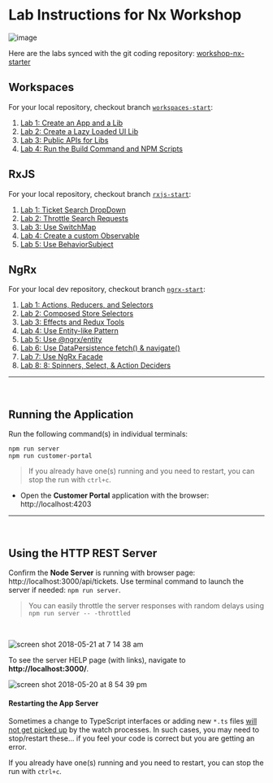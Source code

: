 # Lab Instructions for Nx Workshop

![image](https://user-images.githubusercontent.com/210413/47935906-02f1ae80-deaa-11e8-8cd7-0615e6234c76.png)

Here are the labs synced with the git coding repository:  [workshop-nx-starter](https://github.com/nrwl/workshop-nx-starter)

## Workspaces

For your local repository, checkout branch [`workspaces-start`](https://github.com/nrwl/workshop-nx-starter/tree/workspaces-start):

1. [Lab 1: Create an App and a Lib](organizing-code-in-a-workspace/lab-1.md)
1. [Lab 2: Create a Lazy Loaded UI Lib](organizing-code-in-a-workspace/lab-2.md)
1. [Lab 3: Public APIs for Libs](organizing-code-in-a-workspace/lab-3.md)
1. [Lab 4: Run the Build Command and NPM Scripts](organizing-code-in-a-workspace/lab-4.md)

## RxJS

For your local repository, checkout branch [`rxjs-start`](https://github.com/nrwl/workshop-nx-starter/tree/rxjs-start):

1. [Lab 1: Ticket Search DropDown](rxjs/lab-1.md)
1. [Lab 2: Throttle Search Requests](rxjs/lab-2.md)
1. [Lab 3: Use SwitchMap](rxjs/lab-3.md)
1. [Lab 4: Create a custom Observable](rxjs/lab-4.md)
1. [Lab 5: Use BehaviorSubject](rxjs/lab-5.md)

## NgRx  

For your local dev repository, checkout branch [`ngrx-start`](https://github.com/nrwl/workshop-nx-starter/tree/ngrx-start):

1. [Lab 1: Actions, Reducers, and Selectors](ngrx/lab-1.md)
1. [Lab 2: Composed Store Selectors](ngrx/lab-2.md)
1. [Lab 3: Effects and Redux Tools](ngrx/lab-3.md)
1. [Lab 4: Use Entity-like Pattern](ngrx/lab-4.md)
1. [Lab 5: Use @ngrx/entity](ngrx/lab-5.md)
1. [Lab 6: Use DataPersistence fetch() & navigate()](ngrx/lab-6.md)
1. [Lab 7: Use NgRx Facade](ngrx/lab-7.md)
1. [Lab 8: 8: Spinners, Select, & Action Deciders](ngrx/lab-8.md)

----

<br/>

## Running the Application

Run the following command(s) in individual terminals:

```console
npm run server
npm run customer-portal
```

>  If you already have one(s) running and you need to restart, you can stop the run with `ctrl+c`.

*  Open the **Customer Portal** application with the browser: http://localhost:4203 

----

<br/>

## Using the HTTP REST Server

Confirm the **Node Server** is running with browser page:  http://localhost:3000/api/tickets. Use terminal command to launch the server if needed: `npm run server`.

> You can easily throttle the server responses with random delays using `npm run server -- -throttled`

<br/>

![screen shot 2018-05-21 at 7 14 38 am](https://user-images.githubusercontent.com/210413/40307086-ca016b0c-5cc6-11e8-9fb4-6d3a8ad3dc72.png)

To see the server HELP page (with links), navigate to **http://localhost:3000/**.

![screen shot 2018-05-20 at 8 54 39 pm](https://user-images.githubusercontent.com/210413/40286980-0dec895c-5c70-11e8-98e1-76555b23f6a2.png)

#### Restarting the App Server

Sometimes a change to TypeScript interfaces or adding new `*.ts` files <u>will not get picked up</u> by the watch processes. In such cases, you may need to stop/restart these... if you feel your code is correct but you are getting an error.

If you already have one(s) running and you need to restart, you can stop the run with `ctrl+c`.

